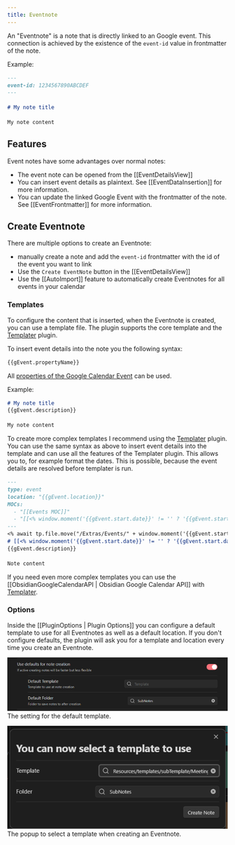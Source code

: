 ```yaml
---
title: Eventnote
---
```


An "Eventnote" is a note that is directly linked to an Google event.
This connection is achieved by the existence of the `event-id` value in frontmatter of the note.

Example:

~~~md title="Eventnote example"
---
event-id: 1234567890ABCDEF
---

# My note title

My note content
~~~

## Features

Event notes have some advantages over normal notes:

- The event note can be opened from the [[EventDetailsView]]
- You can insert event details as plaintext. See [[EventDataInsertion]] for more information.
- You can update the linked Google Event with the frontmatter of the note. See [[EventFrontmatter]] for more information.

## Create Eventnote

There are multiple options to create an Eventnote:

- manually create a note and add the `event-id` frontmatter with the id of the event you want to link
- Use the `Create EventNote` button in the [[EventDetailsView]]
- Use the [[AutoImport]] feature to automatically create Eventnotes for all events in your calendar

### Templates

To configure the content that is inserted, when the Eventnote is created, you can use a template file.
The plugin supports the core template and the [Templater](https://github.com/SilentVoid13/Templater) plugin.

To insert event details into the note you the following syntax:

~~~md
{{gEvent.propertyName}}
~~~

All [properties of the Google Calendar Event](https://github.com/YukiGasai/obsidian-google-calendar/blob/0518e3f6f1943645ecf9bfc747e046ab9d92b871/src/suggest/GoogleEventSuggestionList.ts#L121C1-L246) can be used.

Example:

~~~md title="Template example"
# My note title
{{gEvent.description}}

My note content
~~~

To create more complex templates I recommend using the  [Templater](https://github.com/SilentVoid13/Templater) plugin.
You can use the same syntax as above to insert event details into the template and can use all the features of the Templater plugin.
This allows you to, for example format the dates.
This is possible, because the event details are resolved before templater is run.

~~~md title="Templater example"
---
type: event
location: "{{gEvent.location}}"
MOCs:
  - "[[Events MOC]]"
  - "[[<% window.moment('{{gEvent.start.date}}' != '' ? '{{gEvent.start.date}}' : '{{gEvent.start.dateTime}}').format('YYYY-MM-DD-dddd') %>]]"
---
<% await tp.file.move("/Extras/Events/" + window.moment('{{gEvent.start.date}}' != '' ? '{{gEvent.start.date}}' : '{{gEvent.start.dateTime}}').format('YYYY-MM-DD') + " " + tp.file.title) %>
# [[<% window.moment('{{gEvent.start.date}}' != '' ? '{{gEvent.start.date}}' : '{{gEvent.start.dateTime}}').format('YYYY-MM-DD') + " " + tp.file.title %>]]
{{gEvent.description}}

Note content
~~~

If you need even more complex templates you can use the [[ObsidianGoogleCalendarAPI | Obsidian Google Calendar API]] with [Templater](https://github.com/SilentVoid13/Templater).

### Options

Inside the [[PluginOptions | Plugin Options]] you can configure a default template to use for all Eventnotes as well as a default location. If you don't configure defaults, the plugin will ask you for a template and location every time you create an Eventnote.

![setting for the default template](./settingSelectTemplate.png)
The setting for the default template.

![The popup to select a template when creating an Eventnote](./popUpSelectTemplate.png)
The popup to select a template when creating an Eventnote.
